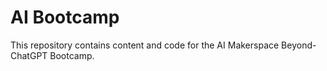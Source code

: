 # AI Bootcamp

This repository contains content and code for the AI Makerspace Beyond-ChatGPT Bootcamp.
